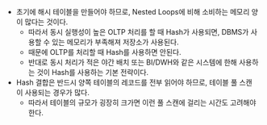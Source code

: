 - 초기에 해시 테이블을 만들어야 하므로, Nested Loops에 비해 소비하는 메모리 양이 많다는 것이다.
	- 따라서 동시 실행성이 높은 OLTP 처리를 할 때 Hash가 사용되면, DBMS가 사용할 수 있는 메모리가 부족해져 저장소가 사용된다.
	- 때문에 OLTP를 처리할 때 Hash를 사용하면 안된다.
	- 반대로 동시 처리가 적은 야간 배치 또는 BI/DWH와 같은 시스템에 한해 사용하는 것이 Hash를 사용하는 기본 전략이다.
- Hash 결합은 반드시 양쪽 테이블의 레코드를 전부 읽어야 하므로, 테이블 풀 스캔이 사용되는 경우가 많다.
	- 따라서 테이블의 규모가 굉장히 크가면 이런 풀 스캔에 걸리는 시간도 고려해야 한다.